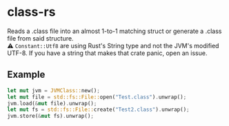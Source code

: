 # class-rs

Reads a .class file into an almost 1-to-1 matching struct or generate a .class file from said structure.\
⚠️ `Constant::Utf8` are using Rust's String type and not the JVM's modified UTF-8. If you have a string that makes that crate panic, open an issue.

## Example

```rust
let mut jvm = JVMClass::new();
let mut file = std::fs::File::open("Test.class").unwrap();
jvm.load(&mut file).unwrap();
let mut fs = std::fs::File::create("Test2.class").unwrap();
jvm.store(&mut fs).unwrap();
```
